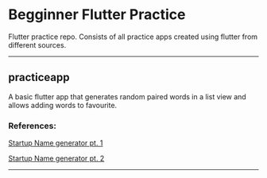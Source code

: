 # Begginner Flutter Practice
Flutter practice repo. Consists of all practice apps created using flutter from different sources.

---

## practiceapp

A basic flutter app that generates random paired words in a list view and allows adding words to favourite.

### References: 

[Startup Name generator pt. 1](https://flutter.dev/docs/get-started/codelab)

[Startup Name generator pt. 2](https://codelabs.developers.google.com/codelabs/first-flutter-app-pt2#0)

---
